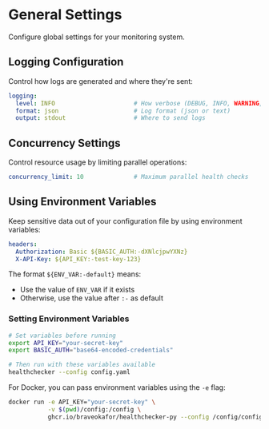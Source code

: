 # General Settings

Configure global settings for your monitoring system.

## Logging Configuration

Control how logs are generated and where they're sent:

```yaml
logging:
  level: INFO                      # How verbose (DEBUG, INFO, WARNING, ERROR)
  format: json                     # Log format (json or text)
  output: stdout                   # Where to send logs
```

## Concurrency Settings

Control resource usage by limiting parallel operations:

```yaml
concurrency_limit: 10              # Maximum parallel health checks
```

## Using Environment Variables

Keep sensitive data out of your configuration file by using environment variables:

```yaml
headers:
  Authorization: Basic ${BASIC_AUTH:-dXNlcjpwYXNz}
  X-API-Key: ${API_KEY:-test-key-123}
```

The format `${ENV_VAR:-default}` means:
- Use the value of `ENV_VAR` if it exists
- Otherwise, use the value after `:-` as default

### Setting Environment Variables

```bash
# Set variables before running
export API_KEY="your-secret-key"
export BASIC_AUTH="base64-encoded-credentials"

# Then run with these variables available
healthchecker --config config.yaml
```

For Docker, you can pass environment variables using the `-e` flag:

```bash
docker run -e API_KEY="your-secret-key" \
           -v $(pwd)/config:/config \
           ghcr.io/braveokafor/healthchecker-py --config /config/config.yaml
```